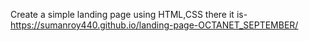 Create a simple landing page using HTML,CSS
there it is- https://sumanroy440.github.io/landing-page-OCTANET_SEPTEMBER/
